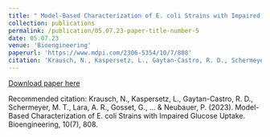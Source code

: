 ```yaml
---
title: " Model-Based Characterization of E. coli Strains with Impaired Glucose Uptake "
collection: publications
permalink: /publication/05.07.23-paper-title-number-5
date: 05.07.23
venue: 'Bioengineering'
paperurl: 'https://www.mdpi.com/2306-5354/10/7/808'
citation: 'Krausch, N., Kaspersetz, L., Gaytan-Castro, R. D., Schermeyer, M. T., Lara, A. R., Gosset, G., ... & Neubauer, P. (2023). Model-Based Characterization of E. coli Strains with Impaired Glucose Uptake. Bioengineering, 10(7), 808.'
---
```

[Download paper here](https://www.mdpi.com/2306-5354/10/7/808)

Recommended citation: Krausch, N., Kaspersetz, L., Gaytan-Castro, R. D., Schermeyer, M. T., Lara, A. R., Gosset, G., ... & Neubauer, P. (2023). Model-Based Characterization of E. coli Strains with Impaired Glucose Uptake. Bioengineering, 10(7), 808.